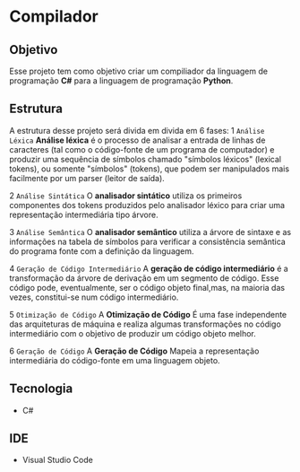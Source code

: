 # Compilador

## Objetivo
Esse projeto tem como objetivo criar um compiliador da linguagem de programação **C#** para a linguagem de programação **Python**.

## Estrutura
A estrutura desse projeto será divida em divida em 6 fases:
1 `Análise Léxica` **Análise léxica** é o processo de analisar a entrada de linhas de caracteres (tal como o código-fonte de um programa de computador) e produzir uma sequência de símbolos chamado "símbolos léxicos" (lexical tokens), ou somente "símbolos" (tokens), que podem ser manipulados mais facilmente por um parser (leitor de saída).

2 `Análise Sintática` O **analisador sintático** utiliza os primeiros componentes dos tokens produzidos pelo analisador léxico para criar uma representação intermediária tipo árvore.

3 `Análise Semântica` O **analisador semântico** utiliza a árvore de sintaxe e as informações na tabela de símbolos para verificar a consistência semântica do programa fonte com a definição da linguagem.

4 `Geração de Código Intermediário` A **geração de código intermediário** é a transformação da árvore de derivação em um segmento de código.
Esse código pode, eventualmente, ser o código objeto final,mas, na maioria das vezes, constitui-se num código intermediário.

5 `Otimização de Código` A **Otimização de Código** É uma fase independente das arquiteturas de máquina e realiza algumas transformações no
código intermediário com o objetivo de produzir um código objeto melhor.

6 `Geração de Código` A **Geração de Código** Mapeia a representação intermediária do código-fonte em uma linguagem objeto.

## Tecnologia
* C#

## IDE
* Visual Studio Code